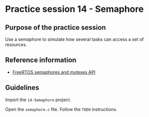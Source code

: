 # Practice session 14 - Semaphore

## Purpose of the practice session

Use a semaphore to simulate how several tasks can access a set of resources.

## Reference information

* [FreeRTOS semaphores and mutexes API](https://freertos.org/Documentation/02-Kernel/04-API-references/10-Semaphore-and-Mutexes/00-Semaphores)

## Guidelines

Import the `14-Semaphore` project.

Open the `semaphore.c` file. Follow the `TODO` instructions.
